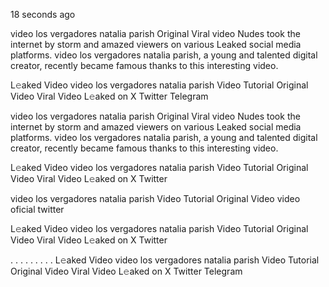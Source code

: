 18 seconds ago

video los vergadores natalia parish Original Viral video Nudes took the internet by storm and amazed viewers on various Leaked social media platforms. video los vergadores natalia parish, a young and talented digital creator, recently became famous thanks to this interesting video.

L𝚎aked Video video los vergadores natalia parish Video Tutorial Original Video Viral Video L𝚎aked on X Twitter Telegram

video los vergadores natalia parish Original Viral video Nudes took the internet by storm and amazed viewers on various Leaked social media platforms. video los vergadores natalia parish, a young and talented digital creator, recently became famous thanks to this interesting video.

L𝚎aked Video video los vergadores natalia parish Video Tutorial Original Video Viral Video L𝚎aked on X Twitter

video los vergadores natalia parish Video Tutorial Original Video video oficial twitter

L𝚎aked Video video los vergadores natalia parish Video Tutorial Original Video Viral Video L𝚎aked on X Twitter

. . . . . . . . . L𝚎aked Video video los vergadores natalia parish Video Tutorial Original Video Viral Video L𝚎aked on X Twitter Telegram



